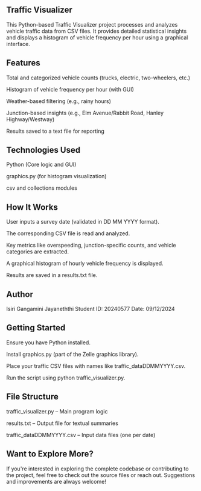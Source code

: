 ## Traffic Visualizer

This Python-based Traffic Visualizer project processes and analyzes vehicle traffic data from CSV files. 
It provides detailed statistical insights and displays a histogram of vehicle frequency per hour using a graphical interface.

## Features

Total and categorized vehicle counts (trucks, electric, two-wheelers, etc.)

Histogram of vehicle frequency per hour (with GUI)

Weather-based filtering (e.g., rainy hours)

Junction-based insights (e.g., Elm Avenue/Rabbit Road, Hanley Highway/Westway)

Results saved to a text file for reporting

## Technologies Used

Python (Core logic and GUI)

graphics.py (for histogram visualization)

csv and collections modules

## How It Works

User inputs a survey date (validated in DD MM YYYY format).

The corresponding CSV file is read and analyzed.

Key metrics like overspeeding, junction-specific counts, and vehicle categories are extracted.

A graphical histogram of hourly vehicle frequency is displayed.

Results are saved in a results.txt file.

## Author

Isiri Gangamini Jayaneththi
Student ID: 20240577
Date: 09/12/2024

## Getting Started

Ensure you have Python installed.

Install graphics.py (part of the Zelle graphics library).

Place your traffic CSV files with names like traffic_dataDDMMYYYY.csv.

Run the script using python traffic_visualizer.py.

## File Structure

traffic_visualizer.py – Main program logic

results.txt – Output file for textual summaries

traffic_dataDDMMYYYY.csv – Input data files (one per date)

## Want to Explore More?

If you're interested in exploring the complete codebase or contributing to the project, 
feel free to check out the source files or reach out. Suggestions and improvements are always welcome!

